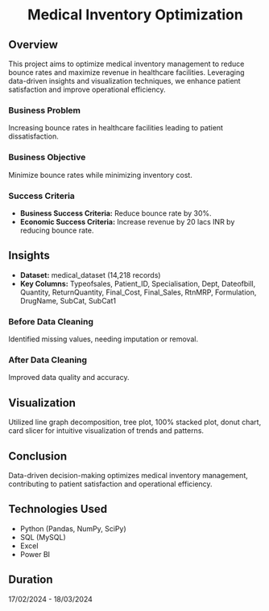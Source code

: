 <h1 align="center">Medical Inventory Optimization</h1>



## Overview

This project aims to optimize medical inventory management to reduce bounce rates and maximize revenue in healthcare facilities. Leveraging data-driven insights and visualization techniques, we enhance patient satisfaction and improve operational efficiency.

### Business Problem
Increasing bounce rates in healthcare facilities leading to patient dissatisfaction.

### Business Objective
Minimize bounce rates while minimizing inventory cost.

### Success Criteria
- **Business Success Criteria:** Reduce bounce rate by 30%.
- **Economic Success Criteria:** Increase revenue by 20 lacs INR by reducing bounce rate.

## Insights

- **Dataset:** medical_dataset (14,218 records)
- **Key Columns:** Typeofsales, Patient_ID, Specialisation, Dept, Dateofbill, Quantity, ReturnQuantity, Final_Cost, Final_Sales, RtnMRP, Formulation, DrugName, SubCat, SubCat1

### Before Data Cleaning
Identified missing values, needing imputation or removal.

### After Data Cleaning
Improved data quality and accuracy.

## Visualization

Utilized line graph decomposition, tree plot, 100% stacked plot, donut chart, card slicer for intuitive visualization of trends and patterns.



## Conclusion

Data-driven decision-making optimizes medical inventory management, contributing to patient satisfaction and operational efficiency.

## Technologies Used

- Python (Pandas, NumPy, SciPy)
- SQL (MySQL)
- Excel
- Power BI

## Duration

17/02/2024 - 18/03/2024
